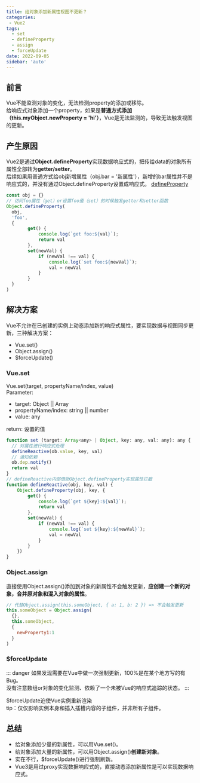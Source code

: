 ```yaml
---
title: 给对象添加新属性视图不更新？
categories:
 - Vue2
tags:
  - set
  - defineProperty
  - assign
  - forceUpdate
date: 2022-09-05
sidebar: 'auto'
---
```


## 前言
Vue不能监测对象的变化，无法检测property的添加或移除。<br/>
给响应式对象添加一个property，如果是**普通方式添加（this.myObject.newProperty = 'hi'）**，Vue是无法监测的，导致无法触发视图的更新。

## 产生原因
Vue2是通过**Object.defineProperty**实现数据响应式的，把传给data的对象所有属性全部转为**getter/setter**。<br/>
后续如果用普通方式给obj新增属性（obj.bar = '新属性'），新增的bar属性并不是响应式的，并没有通过Object.defineProperty设置成响应式。
[defineProperty](https://developer.mozilla.org/zh-CN/docs/Web/JavaScript/Reference/Global_Objects/Object/defineProperty)<br/>
```js
const obj = {}
// 访问foo属性（get）or设置foo值（set）的时候触发getter和setter函数
Object.defineProperty(
  obj, 
  'foo', 
  {
        get() {
            console.log(`get foo:${val}`);
            return val
        },
        set(newVal) {
            if (newVal !== val) {
                console.log(`set foo:${newVal}`);
                val = newVal
            }
        }
  }
)
```
## 解决方案
Vue不允许在已创建的实例上动态添加新的响应式属性，要实现数据与视图同步更新，三种解决方案：
* Vue.set()
* Object.assign()
* $forceUpdate()
### Vue.set
Vue.set(target, propertyName/index, value)<br/>
Parameter:
* target: Object || Array
* propertyName/index: string || number 
* value: any

return: 设置的值<br/>
```js
function set (target: Array<any> | Object, key: any, val: any): any {
  // 对属性进行响应式处理
  defineReactive(ob.value, key, val)
  // 通知依赖
  ob.dep.notify()
  return val
}
// defineReactive内部借助Object.defineProperty实现属性拦截
function defineReactive(obj, key, val) {
    Object.defineProperty(obj, key, {
        get() {
            console.log(`get ${key}:${val}`);
            return val
        },
        set(newVal) {
            if (newVal !== val) {
                console.log(`set ${key}:${newVal}`);
                val = newVal
            }
        }
    })
}
```
### Object.assign
直接使用Object.assign()添加到对象的新属性不会触发更新，**应创建一个新的对象，合并原对象和混入对象的属性**。
```js
// 代替Object.assign(this.someObject, { a: 1, b: 2 }) => 不会触发更新
this.someObject = Object.assign(
  {},
  this.someObject,
  {
    newProperty1:1
  }
)
```
### $forceUpdate
::: danger
如果发现需要在Vue中做一次强制更新，100%是在某个地方写的有Bug。<br/>
没有注意数组or对象的变化监测、依赖了一个未被Vue的响应式追踪的状态。
:::

$forceUpdate迫使Vue实例重新渲染<br/>
tip：仅仅影响实例本身和插入插槽内容的子组件，并非所有子组件。

## 总结
* 给对象添加少量的新属性，可以用Vue.set()。
* 给对象添加大量的新属性，可以用Object.assign()**创建新对象**。
* 实在不行，$forceUpdate()进行强制刷新。
* Vue3是用过proxy实现数据响应式的，直接动态添加新属性是可以实现数据响应式。